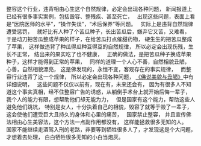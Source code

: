 整容这个行业，违背相由心生这个自然规律，必定会出现各种问题，
新闻报道上已经有很多事实案例，包括毁容、整残疾、甚至死亡，
&nbsp;
出现这些问题，表面上看是“医院医师的水平”，“操作失误”，“术后保养”等问题。
&nbsp;
实际上是违背自然规律遭受惩罚，
&nbsp;
就好比有人种了个苦瓜种子，长出苦瓜后，嫌弃它又苦，又难看，
于是动刀把苦瓜整成苹果的样子，在给苦瓜打点催甜药物，
硬生生的把苦瓜整成了苹果，
这样做违背了种瓜得瓜种豆得豆的自然规律，
所以必定会出现伤残，生长不正常，
结出来的果实吃了也不健康，
&nbsp;
正确的做法，是把苦瓜种子换成苹果种子，这样才能得到正常的苹果，
&nbsp;
同样的道理一个人心不善，自然相貌丑陋，
心善，自然相貌漂亮，
这是佛发现的，永恒不变，客观存在的事实规律，
&nbsp;
而整容行业违背了这一个规律，
所以必定会出现各种问题，
[《佛说美貌与丑陋》](https://www.kancloud.cn/luojiangtao/foshuomeimao)中有详细说明，
&nbsp;
这些问题不仅仅以前有，现在有，未来还会有，
因为有很多人不知道这个事实真相，经不住整容广告的诱惑，从躺倒手术台上就开始后悔一辈子，
&nbsp;
我个人的能力有限，想帮助他们却无能为力，
&nbsp;
但是国家有这个能力，帮助这些人避免他们跳坑，
特别是女人，十分执着自己的相貌，毁容了就等于毁了一辈子，
这会使他们遭受巨大且持久的身体和心里的痛苦，
&nbsp;
国家禁止整容，
并且宣传佛法相由心生美容法，这个方法一点副作用都没有，
这样能拯救很多无知的人。
&nbsp;
国家不能继续走酒驾入刑的老路，非要等到牺牲很多人了，才发现这是个大问题，才想着去处理，
白白牺牲很多无知的小白当炮灰。


